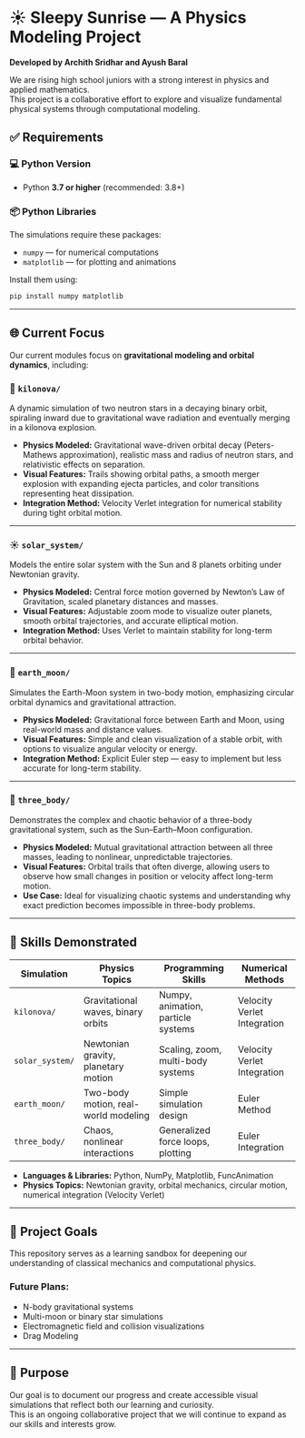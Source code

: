 # ☀️ Sleepy Sunrise — A Physics Modeling Project

**Developed by Archith Sridhar and Ayush Baral**

We are rising high school juniors with a strong interest in physics and applied mathematics.  
This project is a collaborative effort to explore and visualize fundamental physical systems through computational modeling.
## ✅ Requirements

### 💻 Python Version
- Python **3.7 or higher** (recommended: 3.8+)

### 📦 Python Libraries
The simulations require these packages:

- `numpy` — for numerical computations  
- `matplotlib` — for plotting and animations

Install them using:

```bash
pip install numpy matplotlib
```
---

## 🌐 Current Focus

Our current modules focus on **gravitational modeling and orbital dynamics**, including:

### 🔭 `kilonova/`
A dynamic simulation of two neutron stars in a decaying binary orbit, spiraling inward due to gravitational wave radiation and eventually merging in a kilonova explosion.  
- **Physics Modeled:** Gravitational wave-driven orbital decay (Peters-Mathews approximation), realistic mass and radius of neutron stars, and relativistic effects on separation.  
- **Visual Features:** Trails showing orbital paths, a smooth merger explosion with expanding ejecta particles, and color transitions representing heat dissipation.  
- **Integration Method:** Velocity Verlet integration for numerical stability during tight orbital motion.

---

### ☀️ `solar_system/`
Models the entire solar system with the Sun and 8 planets orbiting under Newtonian gravity.  
- **Physics Modeled:** Central force motion governed by Newton’s Law of Gravitation, scaled planetary distances and masses.  
- **Visual Features:** Adjustable zoom mode to visualize outer planets, smooth orbital trajectories, and accurate elliptical motion.  
- **Integration Method:** Uses Verlet to maintain stability for long-term orbital behavior.

---

### 🌙 `earth_moon/`
Simulates the Earth-Moon system in two-body motion, emphasizing circular orbital dynamics and gravitational attraction.  
- **Physics Modeled:** Gravitational force between Earth and Moon, using real-world mass and distance values.  
- **Visual Features:** Simple and clean visualization of a stable orbit, with options to visualize angular velocity or energy.  
- **Integration Method:** Explicit Euler step — easy to implement but less accurate for long-term stability.

---

### 🌌 `three_body/`
Demonstrates the complex and chaotic behavior of a three-body gravitational system, such as the Sun–Earth–Moon configuration.  
- **Physics Modeled:** Mutual gravitational attraction between all three masses, leading to nonlinear, unpredictable trajectories.  
- **Visual Features:** Orbital trails that often diverge, allowing users to observe how small changes in position or velocity affect long-term motion.  
- **Use Case:** Ideal for visualizing chaotic systems and understanding why exact prediction becomes impossible in three-body problems.

---

## 🧠 Skills Demonstrated

| Simulation      | Physics Topics                  | Programming Skills                  | Numerical Methods           |
|----------------|----------------------------------|-------------------------------------|-----------------------------|
| `kilonova/`     | Gravitational waves, binary orbits | Numpy, animation, particle systems  | Velocity Verlet Integration |
| `solar_system/` | Newtonian gravity, planetary motion | Scaling, zoom, multi-body systems   | Velocity Verlet Integration  |
| `earth_moon/`   | Two-body motion, real-world modeling | Simple simulation design            | Euler Method                |
| `three_body/`   | Chaos, nonlinear interactions     | Generalized force loops, plotting   | Euler Integration  |

- **Languages & Libraries:** Python, NumPy, Matplotlib, FuncAnimation  
- **Physics Topics:** Newtonian gravity, orbital mechanics, circular motion, numerical integration (Velocity Verlet)

---

## 🚀 Project Goals

This repository serves as a learning sandbox for deepening our understanding of classical mechanics and computational physics.

### Future Plans:
- N-body gravitational systems  
- Multi-moon or binary star simulations  
- Electromagnetic field and collision visualizations  
- Drag Modeling

---

## 📌 Purpose

Our goal is to document our progress and create accessible visual simulations that reflect both our learning and curiosity.  
This is an ongoing collaborative project that we will continue to expand as our skills and interests grow.
